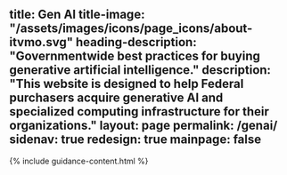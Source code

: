 title: Gen AI
title-image: "/assets/images/icons/page_icons/about-itvmo.svg"
heading-description: "Governmentwide best practices for buying generative artificial intelligence."
description: "This website is designed to help Federal purchasers acquire generative AI and specialized computing infrastructure for their organizations."
layout: page
permalink: /genai/
sidenav: true
redesign: true
mainpage: false
---

{% include guidance-content.html %}
